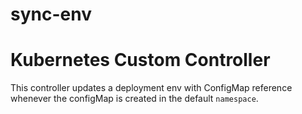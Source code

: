 # sync-env

# Kubernetes Custom Controller

This controller updates a deployment env with ConfigMap reference whenever the configMap is created in the default `namespace`.  
